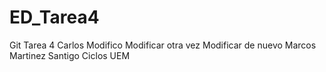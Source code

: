 # ED_Tarea4
Git Tarea 4
Carlos
Modifico
Modificar otra vez
Modificar de nuevo
Marcos Martinez Santigo
Ciclos UEM
